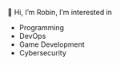 👋 Hi, I’m Robin, I’m interested in 
* Programming
* DevOps
* Game Development
* Cybersecurity

<!---
MrTraxion/MrTraxion is a ✨ special ✨ repository because its `README.md` (this file) appears on your GitHub profile.
You can click the Preview link to take a look at your changes.
--->
